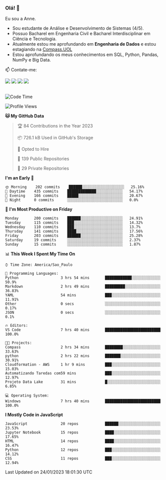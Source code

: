 ### Olá! 👋
Eu sou a Anne. 
- Sou estudante de Análise e Desenvolvimento de Sistemas (4/5).
- Possuo Bacharel em Engenharia Civil e Bacharel Interdisciplinar em Ciência e Tecnologia.
- Atualmente estou me aprofundando em **Engenharia de Dados** e estou estagiando na [Compass.UOL](https://compass.uol/pt/home/) 
- Estou aprofundando os meus conhecimentos em SQL, Python, Pandas, NumPy e Big Data.

📫 Contate-me: 

<div>
<a href="https://www.instagram.com/annekarolinefc/" target="_blank"><img src="https://img.shields.io/badge/-Instagram-%23E4405F?style=for-the-badge&logo=instagram&logoColor=white" target="_blank"></a> 
<a href = "mailto:annekarolinefc@gmail.com"><img src="https://img.shields.io/badge/-Gmail-%23333?style=for-the-badge&logo=gmail&logoColor=white" target="_blank"></a>
<a href="https://www.linkedin.com/in/devannekarolinefc/" target="_blank"><img src="https://img.shields.io/badge/-LinkedIn-%230077B5?style=for-the-badge&logo=linkedin&logoColor=white" target="_blank"></a> 
<a href="https://api.whatsapp.com/send?phone=5533991375118&text=Ol%C3%A1%20Anne!%20" target="_blank"><img src="https://img.shields.io/badge/WhatsApp-25D366?style=for-the-badge&logo=whatsapp&logoColor=white" target="_blank"></a>
</div>

  
<!--
  <img align="center" alt="Anne-An" height="30" width="40" src="https://github.com/devicons/devicon/blob/master/icons/angularjs/angularjs-original.svg">
-->

</br>

<!--START_SECTION:waka-->
![Code Time](http://img.shields.io/badge/Code%20Time-132%20hrs%2055%20mins-blue)

![Profile Views](http://img.shields.io/badge/Profile%20Views-4-blue)

**🐱 My GitHub Data** 

> 🏆 84 Contributions in the Year 2023
 > 
> 📦 726.1 kB Used in GitHub's Storage 
 > 
> 💼 Opted to Hire
 > 
> 📜 139 Public Repositories 
 > 
> 🔑 29 Private Repositories  
 > 
**I'm an Early 🐤** 

```text
🌞 Morning    202 commits    ██████░░░░░░░░░░░░░░░░░░░   25.16% 
🌇 Daytime    435 commits    █████████████░░░░░░░░░░░░   54.17% 
🌃 Evening    166 commits    █████░░░░░░░░░░░░░░░░░░░░   20.67% 
🌙 Night      0 commits      ░░░░░░░░░░░░░░░░░░░░░░░░░   0.0%

```
📅 **I'm Most Productive on Friday** 

```text
Monday       200 commits    ██████░░░░░░░░░░░░░░░░░░░   24.91% 
Tuesday      115 commits    ███░░░░░░░░░░░░░░░░░░░░░░   14.32% 
Wednesday    110 commits    ███░░░░░░░░░░░░░░░░░░░░░░   13.7% 
Thursday     141 commits    ████░░░░░░░░░░░░░░░░░░░░░   17.56% 
Friday       203 commits    ██████░░░░░░░░░░░░░░░░░░░   25.28% 
Saturday     19 commits     ░░░░░░░░░░░░░░░░░░░░░░░░░   2.37% 
Sunday       15 commits     ░░░░░░░░░░░░░░░░░░░░░░░░░   1.87%

```


📊 **This Week I Spent My Time On** 

```text
⌚︎ Time Zone: America/Sao_Paulo

💬 Programming Languages: 
Python                   3 hrs 54 mins       ████████████░░░░░░░░░░░░░   50.9% 
Markdown                 2 hrs 49 mins       █████████░░░░░░░░░░░░░░░░   36.83% 
YAML                     54 mins             ███░░░░░░░░░░░░░░░░░░░░░░   11.91% 
Other                    0 secs              ░░░░░░░░░░░░░░░░░░░░░░░░░   0.17% 
JSON                     0 secs              ░░░░░░░░░░░░░░░░░░░░░░░░░   0.1%

🔥 Editors: 
VS Code                  7 hrs 40 mins       █████████████████████████   100.0%

🐱‍💻 Projects: 
Compass                  2 hrs 34 mins       ████████░░░░░░░░░░░░░░░░░   33.63% 
python                   2 hrs 22 mins       ███████░░░░░░░░░░░░░░░░░░   30.91% 
Cloudformation - AWS     1 hr 9 mins         ███░░░░░░░░░░░░░░░░░░░░░░   15.03% 
Automatizando Taredas com59 mins             ███░░░░░░░░░░░░░░░░░░░░░░   12.97% 
Projeto Data Lake        31 mins             █░░░░░░░░░░░░░░░░░░░░░░░░   6.85%

💻 Operating System: 
Windows                  7 hrs 40 mins       █████████████████████████   100.0%

```

**I Mostly Code in JavaScript** 

```text
JavaScript               20 repos            ██████░░░░░░░░░░░░░░░░░░░   23.53% 
Jupyter Notebook         15 repos            ████░░░░░░░░░░░░░░░░░░░░░   17.65% 
HTML                     14 repos            ████░░░░░░░░░░░░░░░░░░░░░   16.47% 
Python                   12 repos            ███░░░░░░░░░░░░░░░░░░░░░░   14.12% 
CSS                      11 repos            ███░░░░░░░░░░░░░░░░░░░░░░   12.94%

```



 Last Updated on 24/01/2023 18:01:30 UTC
<!--END_SECTION:waka-->
  
